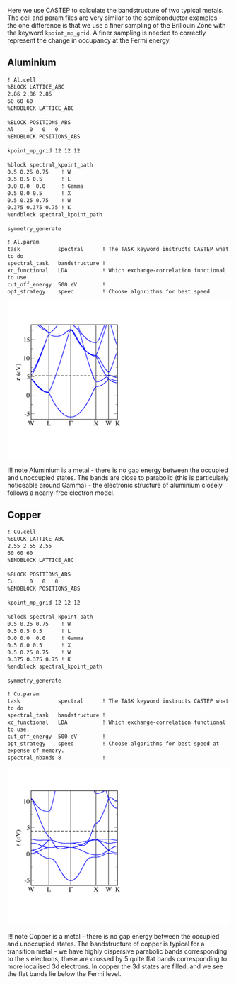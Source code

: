 Here we use CASTEP to calculate the bandstructure of two typical metals. The cell and param files are very similar to the semiconductor examples - the one difference is that we use a finer sampling of the Brillouin Zone with the keyword `kpoint_mp_grid`. A finer sampling is needed to correctly represent the change in occupancy at the Fermi energy.
## Aluminium

```
! Al.cell
%BLOCK LATTICE_ABC
2.86 2.86 2.86
60 60 60
%ENDBLOCK LATTICE_ABC

%BLOCK POSITIONS_ABS
Al     0   0   0
%ENDBLOCK POSITIONS_ABS

kpoint_mp_grid 12 12 12

%block spectral_kpoint_path
0.5 0.25 0.75    ! W
0.5 0.5 0.5      ! L
0.0 0.0  0.0     ! Gamma
0.5 0.0 0.5      ! X
0.5 0.25 0.75    ! W
0.375 0.375 0.75 ! K
%endblock spectral_kpoint_path

symmetry_generate
```


```
! Al.param
task            spectral      ! The TASK keyword instructs CASTEP what to do
spectral_task   bandstructure !
xc_functional   LDA           ! Which exchange-correlation functional to use.
cut_off_energy  500 eV        !
opt_strategy    speed         ! Choose algorithms for best speed
```

![Aluminium bandstructure](../../img/al-bands.png)

!!! note
    Aluminium is a metal - there is no gap energy between the occupied and unoccupied states. The bands are close to parabolic (this is particularly noticeable around Gamma) - the electronic structure of aluminium closely follows a nearly-free electron model.

## Copper

```
! Cu.cell
%BLOCK LATTICE_ABC
2.55 2.55 2.55
60 60 60
%ENDBLOCK LATTICE_ABC

%BLOCK POSITIONS_ABS
Cu     0   0   0
%ENDBLOCK POSITIONS_ABS

kpoint_mp_grid 12 12 12

%block spectral_kpoint_path
0.5 0.25 0.75    ! W
0.5 0.5 0.5      ! L
0.0 0.0  0.0     ! Gamma
0.5 0.0 0.5      ! X
0.5 0.25 0.75    ! W
0.375 0.375 0.75 ! K
%endblock spectral_kpoint_path

symmetry_generate
```

```
! Cu.param
task            spectral      ! The TASK keyword instructs CASTEP what to do
spectral_task   bandstructure !
xc_functional   LDA           ! Which exchange-correlation functional to use.
cut_off_energy  500 eV        !
opt_strategy    speed         ! Choose algorithms for best speed at expense of memory.
spectral_nbands 8             !
```

![Copper bandstructure](../../img/cu-bands.png)

!!! note
    Copper is a metal - there is no gap energy between the occupied and unoccupied states. The bandstructure of copper is typical for a transition metal - we have highly dispersive parabolic bands corresponding to the s electrons, these are crossed by 5 quite flat bands corresponding to more localised 3d electrons. In copper the 3d states are filled, and we see the flat bands lie below the Fermi level.
